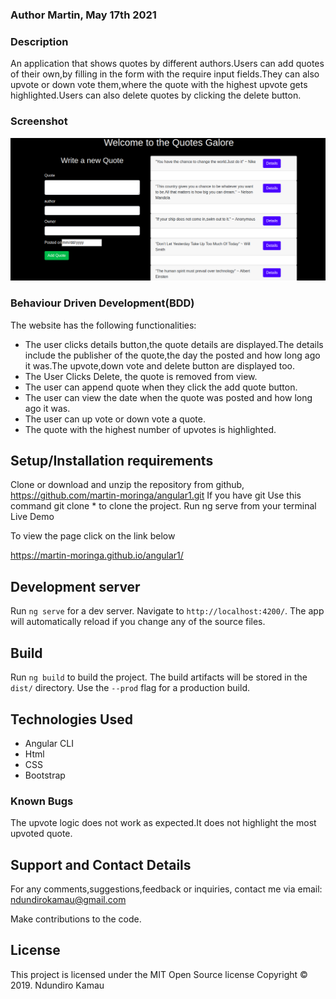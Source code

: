 ### Author Martin, May 17th 2021

### Description
An application that shows quotes by different authors.Users can add quotes of their own,by filling in the form with the require input fields.They can also upvote or down vote them,where the quote with the highest upvote gets highlighted.Users can also delete quotes by clicking the delete button.

### Screenshot
<img src="https://github.com/Ndundiro/my-quotes/blob/master/src/assets/quotes.png" width="1000">

###  Behaviour Driven Development(BDD)
The website has the following functionalities:

* The user clicks details  button,the quote details are displayed.The details include the publisher of the quote,the day the posted and how long ago it was.The upvote,down vote and delete button are displayed too.
* The User Clicks Delete, the quote is removed from view.
* The user can append quote when they click the add quote button.
* The user can view the date when the quote was posted and how long ago it was.
* The user can up vote or down vote a quote.
* The quote with the highest number of upvotes is highlighted.

## Setup/Installation requirements
Clone or download and unzip the repository from github, https://github.com/martin-moringa/angular1.git
If you have git Use this command git clone * to clone the project.
Run ng serve from your terminal
Live Demo

To view the page click on the link below

https://martin-moringa.github.io/angular1/

## Development server

Run `ng serve` for a dev server. Navigate to `http://localhost:4200/`. The app will automatically reload if you change any of the source files.

## Build

Run `ng build` to build the project. The build artifacts will be stored in the `dist/` directory. Use the `--prod` flag for a production build.


## Technologies Used
* Angular CLI
* Html
* CSS
* Bootstrap

### Known Bugs
The upvote logic does not work as expected.It does not highlight the most upvoted quote.

## Support and Contact Details
For any comments,suggestions,feedback or inquiries, contact me via email: ndundirokamau@gmail.com

Make contributions to the code.

## License
This project is licensed under the MIT Open Source license Copyright &copy; 2019. Ndundiro Kamau


